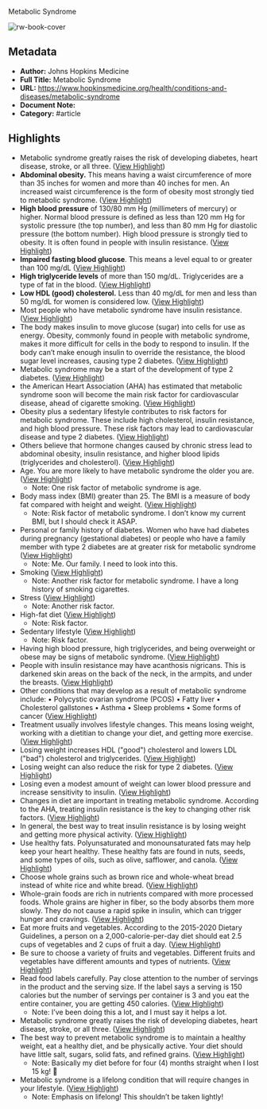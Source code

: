 Metabolic Syndrome

![rw-book-cover](https://www.hopkinsmedicine.org/-/media/feature/noimageavailable.ashx)

## Metadata
- **Author:** Johns Hopkins Medicine
- **Full Title:** Metabolic Syndrome
- **URL:** https://www.hopkinsmedicine.org/health/conditions-and-diseases/metabolic-syndrome
- **Document Note:** 
- **Category:** #article

## Highlights
- Metabolic syndrome greatly raises the risk of developing diabetes, heart disease, stroke, or all three. ([View Highlight](https://read.readwise.io/read/01h2avvh7a6esz7xjwqx526ecd))
- **Abdominal obesity.** This means having a waist circumference of more than 35 inches for women and more than 40 inches for men. An increased waist circumference is the form of obesity most strongly tied to metabolic syndrome. ([View Highlight](https://read.readwise.io/read/01h2avw4ysq5d7rdayp0456v45))
- **High blood pressure** of 130/80 mm Hg (millimeters of mercury) or higher. Normal blood pressure is defined as less than 120 mm Hg for systolic pressure (the top number), and less than 80 mm Hg for diastolic pressure (the bottom number). High blood pressure is strongly tied to obesity. It is often found in people with insulin resistance. ([View Highlight](https://read.readwise.io/read/01h2avwnnpz2g3nrn5qvhe048n))
- **Impaired fasting blood glucose**. This means a level equal to or greater than 100 mg/dL ([View Highlight](https://read.readwise.io/read/01h2avwwyz9vd4qtmbw6wnzeqb))
- **High triglyceride levels** of more than 150 mg/dL. Triglycerides are a type of fat in the blood. ([View Highlight](https://read.readwise.io/read/01h2avx3p1nagdagdq7eqqeybk))
- **Low HDL (good) cholesterol.** Less than 40 mg/dL for men and less than 50 mg/dL for women is considered low. ([View Highlight](https://read.readwise.io/read/01h2avxcn8zyejzv4vmja48ttn))
- Most people who have metabolic syndrome have insulin resistance. ([View Highlight](https://read.readwise.io/read/01h2aw1zjzsrgxv1sj9c47d3rb))
- The body makes insulin to move glucose (sugar) into cells for use as energy. Obesity, commonly found in people with metabolic syndrome, makes it more difficult for cells in the body to respond to insulin. If the body can’t make enough insulin to override the resistance, the blood sugar level increases, causing type 2 diabetes. ([View Highlight](https://read.readwise.io/read/01h2aw3gvsbtgn2hq944nsvn8p))
- Metabolic syndrome may be a start of the development of type 2 diabetes. ([View Highlight](https://read.readwise.io/read/01h2aw3qy7n84wc6fpr8s5zrss))
- the American Heart Association (AHA) has estimated that metabolic syndrome soon will become the main risk factor for cardiovascular disease, ahead of cigarette smoking. ([View Highlight](https://read.readwise.io/read/01h2aw5rkdtqjtn76wx1nq93qq))
- Obesity plus a sedentary lifestyle contributes to risk factors for metabolic syndrome. These include high cholesterol, insulin resistance, and high blood pressure. These risk factors may lead to cardiovascular disease and type 2 diabetes. ([View Highlight](https://read.readwise.io/read/01h2aw75hc7v5rjja57vcyp2ha))
- Others believe that hormone changes caused by chronic stress lead to abdominal obesity, insulin resistance, and higher blood lipids (triglycerides and cholesterol). ([View Highlight](https://read.readwise.io/read/01h2aw7vkkp64k49a9qb6kzq0y))
- Age. You are more likely to have metabolic syndrome the older you are. ([View Highlight](https://read.readwise.io/read/01h2aw8zw2jtx3g6agtzh9pten))
    - Note: One risk factor of metabolic syndrome is age.
- Body mass index (BMI) greater than 25. The BMI is a measure of body fat compared with height and weight. ([View Highlight](https://read.readwise.io/read/01h2aw9cp34k82xtdr6yrs81tn))
    - Note: Risk factor of metabolic syndrome. I don’t know my current BMI, but I should check it ASAP.
- Personal or family history of diabetes. Women who have had diabetes during pregnancy (gestational diabetes) or people who have a family member with type 2 diabetes are at greater risk for metabolic syndrome ([View Highlight](https://read.readwise.io/read/01h2awbwdvz5kqgx1m4f84atg9))
    - Note: Me. Our family. I need to look into this.
- Smoking ([View Highlight](https://read.readwise.io/read/01h2awcdrbm43q7m5zc2dp1eja))
    - Note: Another risk factor for metabolic syndrome. I have a long history of smoking cigarettes.
- Stress ([View Highlight](https://read.readwise.io/read/01h2awda52gtxtgqf7g6sberg6))
    - Note: Another risk factor.
- High-fat diet ([View Highlight](https://read.readwise.io/read/01h2awddam7ewpew9pm3ctkgmc))
    - Note: Risk factor.
- Sedentary lifestyle ([View Highlight](https://read.readwise.io/read/01h2awdhcxhw8xedqtdmvkvw7p))
    - Note: Risk factor.
- Having high blood pressure, high triglycerides, and being overweight or obese may be signs of metabolic syndrome. ([View Highlight](https://read.readwise.io/read/01h2awefr4dxp7rgxkad8s6hmj))
- People with insulin resistance may have acanthosis nigricans. This is darkened skin areas on the back of the neck, in the armpits, and under the breasts. ([View Highlight](https://read.readwise.io/read/01h2awgqrnshjweqbze8q91kc3))
- Other conditions that may develop as a result of metabolic syndrome include:
  • Polycystic ovarian syndrome (PCOS)
  • Fatty liver
  • Cholesterol gallstones
  • Asthma
  • Sleep problems
  • Some forms of cancer ([View Highlight](https://read.readwise.io/read/01h2awn0h617q4esa7arws146y))
- Treatment usually involves lifestyle changes. This means losing weight, working with a dietitian to change your diet, and getting more exercise. ([View Highlight](https://read.readwise.io/read/01h2awnr5agt52gp2c90q7sq2r))
- Losing weight increases HDL ("good") cholesterol and lowers LDL ("bad") cholesterol and triglycerides. ([View Highlight](https://read.readwise.io/read/01h2awp0dshfxspmv34ha54p0a))
- Losing weight can also reduce the risk for type 2 diabetes. ([View Highlight](https://read.readwise.io/read/01h2awp2x6n4p0zgw2svdgtht8))
- Losing even a modest amount of weight can lower blood pressure and increase sensitivity to insulin. ([View Highlight](https://read.readwise.io/read/01h2awph66jpyd2yhz76ddqec9))
- Changes in diet are important in treating metabolic syndrome. According to the AHA, treating insulin resistance is the key to changing other risk factors. ([View Highlight](https://read.readwise.io/read/01h2awt9m46hxb5yyp1btm72cv))
- In general, the best way to treat insulin resistance is by losing weight and getting more physical activity. ([View Highlight](https://read.readwise.io/read/01h2awtdnwz4h3j7wvz36kc5t8))
- Use healthy fats. Polyunsaturated and monounsaturated fats may help keep your heart healthy. These healthy fats are found in nuts, seeds, and some types of oils, such as olive, safflower, and canola. ([View Highlight](https://read.readwise.io/read/01h2awvtp9e32r4crdst64czh4))
- Choose whole grains such as brown rice and whole-wheat bread instead of white rice and white bread. ([View Highlight](https://read.readwise.io/read/01h2aww194gteam3czqt6b407f))
- Whole-grain foods are rich in nutrients compared with more processed foods. Whole grains are higher in fiber, so the body absorbs them more slowly. They do not cause a rapid spike in insulin, which can trigger hunger and cravings. ([View Highlight](https://read.readwise.io/read/01h2awwj9rrv27segk7fj3t0z8))
- Eat more fruits and vegetables. According to the 2015-2020 Dietary Guidelines, a person on a 2,000-calorie-per-day diet should eat 2.5 cups of vegetables and 2 cups of fruit a day. ([View Highlight](https://read.readwise.io/read/01h2awxnbtw4bk8zs95q70tp6h))
- Be sure to choose a variety of fruits and vegetables. Different fruits and vegetables have different amounts and types of nutrients. ([View Highlight](https://read.readwise.io/read/01h2awxyc4n85z6zcmv1aanjy3))
- Read food labels carefully. Pay close attention to the number of servings in the product and the serving size. If the label says a serving is 150 calories but the number of servings per container is 3 and you eat the entire container, you are getting 450 calories. ([View Highlight](https://read.readwise.io/read/01h2awz2vwswmdhhrq0qd1q44w))
    - Note: I’ve been doing this a lot, and I must say it helps a lot.
- Metabolic syndrome greatly raises the risk of developing diabetes, heart disease, stroke, or all three. ([View Highlight](https://read.readwise.io/read/01h2ax1saw777pw4dqsvs36bh0))
- The best way to prevent metabolic syndrome is to maintain a healthy weight, eat a healthy diet, and be physically active. Your diet should have little salt, sugars, solid fats, and refined grains. ([View Highlight](https://read.readwise.io/read/01h2ax20xpk76cs2vj2hx252d7))
    - Note: Basically my diet before for four (4) months straight when I lost 15 kg! 🥹
- Metabolic syndrome is a lifelong condition that will require changes in your lifestyle. ([View Highlight](https://read.readwise.io/read/01h2ax3dnmzkrk9dsp4wf9h7vt))
    - Note: Emphasis on lifelong! This shouldn’t be taken lightly!
